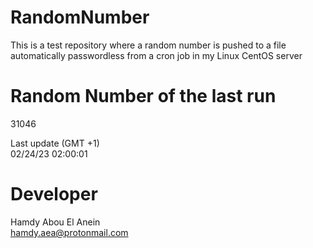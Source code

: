 # RandomNumber    
This is a test repository where a random number is pushed to a file automatically passwordless from a cron job in my Linux CentOS server    
# Random Number of the last run   
31046
      
Last update (GMT +1)    
02/24/23 02:00:01
# Developer    
Hamdy Abou El Anein   
hamdy.aea@protonmail.com
